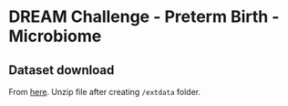 # DREAM Challenge - Preterm Birth - Microbiome

## Dataset download
From [here](https://www.synapse.org/#!Synapse:syn32293293). Unzip file after creating ```/extdata``` folder.